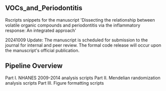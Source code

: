 ## VOCs_and_Periodontitis
Rscripts snippets for the manuscript 'Dissecting the relationship between volatile organic compounds and periodontitis via the inflammatory response: An integrated approach'

20241009 Update: The manuscript is scheduled for submission to the journal for internal and peer review. The formal code release will occur upon the manuscript's official publication.

## Pipeline Overview
Part I. NHANES 2009-2014 analysis scripts
Part II. Mendelian randomization analysis scripts
Part III. Figure formatting scripts


